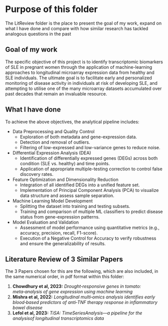# Purpose of this folder

The LitReview folder is the place to present the goal of my work, expand on what I have done and compare with how similar research has tackled analogous questions in the past

## Goal of my work
The specific objective of this project is to identify transcriptomic biomarkers of SLE in pregnant women through the application of machine-learning approaches to longitudinal microarray expression data from healthy and SLE individuals. The ultimate goal is to facilitate early and personalized monitoring of disease activity in individuals at risk of developing SLE, and attempting to utilise one of the many microarray datasets accumulated over past decades that remain an invaluable resource. 

## What I have done
To achieve the above objectives, the analytical pipeline includes:
* Data Preprocessing and Quality Control
  - Exploration of both metadata and gene-expression data.
  - Detection and removal of outliers.
  - Filtering of low-expressed and low-variance genes to reduce noise.
* Differential Expression Analysis (DEA)
  - Identification of differentially expressed genes (DEGs) across both condition (SLE vs. healthy) and time points.
  - Application of appropriate multiple-testing correction to control false discovery rates.
* Feature Optimization and Dimensionality Reduction
  - Integration of all identified DEGs into a unified feature set.
  - Implementation of Principal Component Analysis (PCA) to visualize data structure and assess sample separation.
* Machine Learning Model Development
  - Splitting the dataset into training and testing subsets.
  - Training and comparison of multiple ML classifiers to predict disease status from gene-expression patterns.
* Model Evaluation and Validation
  - Assessment of model performance using quantitative metrics (e.g., accuracy, precision, recall, F1-score).
  - Execution of a Negative Control for Accuracy to verify robustness and ensure the generalizability of results.

## Literature Review of 3 Similar Papers

The 3 Papers chosen for this are the following, which are also included, in the same numerical order, in pdf format within this folder: 
1.	**Chowdhury et al, 2023:** *Drought‑responsive genes in tomato: meta‑analysis of gene expression using machine learning*
2.	**Mishra et al, 2022:** *Longitudinal multi‑omics analysis identifies early blood‑based predictors of anti‑TNF therapy response in inflammatory bowel disease*
3.	**Lefol et al, 2023:** *TiSA: TimeSeriesAnalysis––a pipeline for the analysisof longitudinal transcriptomics data*
